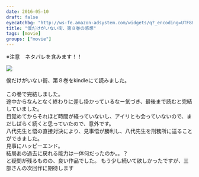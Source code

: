 ```yaml
---
date: 2016-05-10
draft: false
eyecatchbg: "http://ws-fe.amazon-adsystem.com/widgets/q?_encoding=UTF8&ASIN=B01E8BNEA4&Format=_SL110_&ID=AsinImage&MarketPlace=JP&ServiceVersion=20070822&WS=1&tag=yhikishima03-22"
title: "僕だけがいない街、第８巻の感想"
tags: [movie]
groups: ["movie"]
---
```

<p class="text-danger">※注意　ネタバレを含みます！！</p>

<div class="blog-contents clearfix">
  <a class="blog-image" href="http://www.amazon.co.jp/gp/product/B01E8BNEA4/ref=as_li_tf_il?ie=UTF8&camp=247&creative=1211&creativeASIN=B01E8BNEA4&linkCode=as2&tag=yhikishima03-22"><img border="0" src="http://ws-fe.amazon-adsystem.com/widgets/q?_encoding=UTF8&ASIN=B01E8BNEA4&Format=_SL250_&ID=AsinImage&MarketPlace=JP&ServiceVersion=20070822&WS=1&tag=yhikishima03-22" ><img src="http://ir-jp.amazon-adsystem.com/e/ir?t=yhikishima03-22&l=as2&o=9&a=B01E8BNEA4" width="1" height="1" border="0" alt="" style="border:none !important; margin:0px !important;" />
  </a>
  <p class="blog-text">
  僕だけがいない街、第８巻をkindleにて読みました。<br><br>
  この巻で完結しました。<br>
  途中からなんとなく終わりに差し掛かっているなー気づき、最後まで読むと完結していました。<br>
  目覚めてからそれほど時間が経っていないし、アイリとも会っていないので、まだしばらく続くと思っていたので、意外です。<br>
  八代先生と悟の直接対決により、見事悟が勝利し、八代先生を刑務所に送ることができました。<br>
  見事にハッピーエンド。<br>
  結局あの過去に戻れる能力は一体何だったのか。。？<br>
  と疑問が残るものの、良い作品でした。
  もう少し続いて欲しかったですが、三部さんの次回作に期待します<span class="icn is-pray"></span>
</div>
